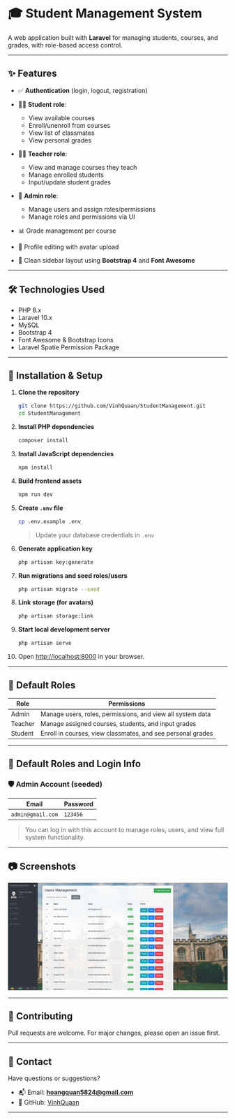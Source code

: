 # 🎓 Student Management System

A web application built with **Laravel** for managing students, courses, and grades, with role-based access control.

---

## ✨ Features

- ✅ **Authentication** (login, logout, registration)
- 🧑‍🎓 **Student role**:
  - View available courses
  - Enroll/unenroll from courses
  - View list of classmates
  - View personal grades

- 👨‍🏫 **Teacher role**:
  - View and manage courses they teach
  - Manage enrolled students
  - Input/update student grades

- 🔐 **Admin role**:
  - Manage users and assign roles/permissions
  - Manage roles and permissions via UI

- 📊 Grade management per course
- 🔧 Profile editing with avatar upload
- 🎨 Clean sidebar layout using **Bootstrap 4** and **Font Awesome**

---

## 🛠️ Technologies Used

- PHP 8.x
- Laravel 10.x
- MySQL
- Bootstrap 4
- Font Awesome & Bootstrap Icons
- Laravel Spatie Permission Package

---

## 🚀 Installation & Setup

1. **Clone the repository**

   ```bash
   git clone https://github.com/VinhQuaan/StudentManagement.git
   cd StudentManagement
   ````

2. **Install PHP dependencies**

   ```bash
   composer install
   ```

3. **Install JavaScript dependencies**

   ```bash
   npm install
   ```

4. **Build frontend assets**

   ```bash
   npm run dev
   ```

3. **Create `.env` file**

   ```bash
   cp .env.example .env
   ```

   > Update your database credentials in `.env`

4. **Generate application key**

   ```bash
   php artisan key:generate
   ```

5. **Run migrations and seed roles/users**

   ```bash
   php artisan migrate --seed
   ```

6. **Link storage (for avatars)**

   ```bash
   php artisan storage:link
   ```

7. **Start local development server**

   ```bash
   php artisan serve
   ```

8. Open [http://localhost:8000](http://localhost:8000) in your browser.

---

## 👤 Default Roles

| Role    | Permissions                                                 |
| ------- | ----------------------------------------------------------- |
| Admin   | Manage users, roles, permissions, and view all system data  |
| Teacher | Manage assigned courses, students, and input grades         |
| Student | Enroll in courses, view classmates, and see personal grades |

---

## 👤 Default Roles and Login Info

### 🛡️ Admin Account (seeded)

| Email               | Password   |
| ------------------- | ---------- |
| `admin@gmail.com` | `123456` |

> You can log in with this account to manage roles, users, and view full system functionality.

---

## 📷 Screenshots

<p align="center">
  <img src="public/images/dashboard.png" alt="Student Dashboard" width="800" />
</p>

---

## 🤝 Contributing

Pull requests are welcome. For major changes, please open an issue first.

---

## 📧 Contact

Have questions or suggestions?

* 📬 Email: **[hoangquan5824@gmail.com](mailto:hoangquan5824@gmail.com)**
* 💼 GitHub: [VinhQuaan](https://github.com/VinhQuaan)

---
